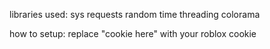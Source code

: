 libraries used: 
sys
requests
random
time
threading
colorama 

how to setup:
replace "cookie here" with your roblox cookie
